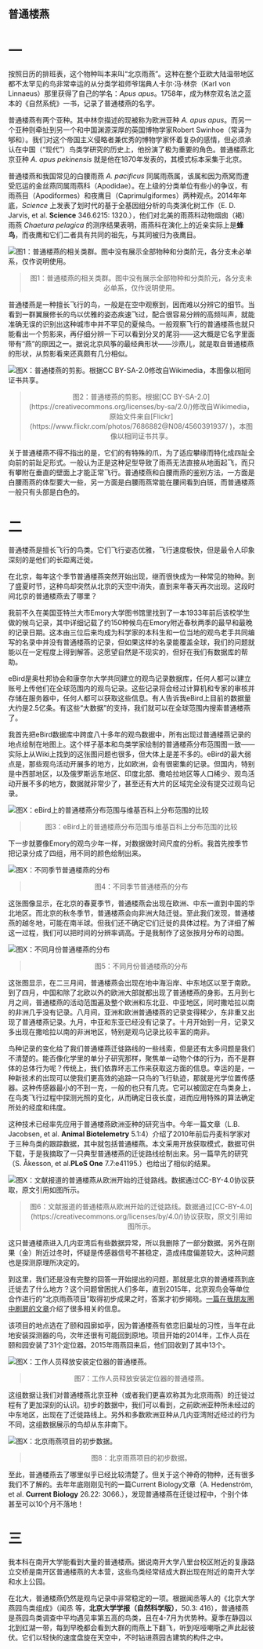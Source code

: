 ## 普通楼燕
# 一
按照日历的排班表，这个物种叫本来叫“北京雨燕”。这种在整个亚欧大陆温带地区都不太罕见的鸟非常幸运的从分类学祖师爷瑞典人卡尔·冯·林奈（Karl von Linnaeus）那里获得了自己的学名：*Apus apus*。1758年，成为林奈双名法之蓝本的《自然系统》一书，记录了普通楼燕的名字。

普通楼燕有两个亚种。其中林奈描述的现被称为欧洲亚种 *A. apus apus*。而另一个亚种则牵扯到另一个和中国渊源深厚的英国博物学家Robert Swinhoe（常译为郇和）。我们对这个帝国主义侵略者兼优秀的博物学家怀着复杂的感情，但必须承认在中国（“现代”）鸟类学研究的历史上，他扮演了极为重要的角色。普通楼燕北京亚种 *A. apus pekinensis* 就是他在1870年发表的，其模式标本采集于北京。

普通楼燕和我国常见的白腰雨燕 *A. pacificus* 同属雨燕属，该属和因为燕窝而遭受厄运的金丝燕同属雨燕科（Apodidae）。在上级的分类单位有些小的争议，有雨燕目（Apodiformes）和夜鹰目（Caprimulgiformes）两种观点。2014年年底，*Science* 上发表了划时代的基于全基因组分析的鸟类演化树工作（E. D. Jarvis, et al. **Science** 346.6215: 1320.），他们对北美的雨燕科动物烟囱（褐）雨燕 *Chaetura pelagica* 的测序结果表明，雨燕科在演化上的近亲实际上是**蜂鸟**，而夜鹰和它们二者具有共同的祖先，与其同被归为夜鹰目。

![图1：普通楼燕的相关类群。图中没有展示全部物种和分类阶元，各分支未必单系，仅作说明使用。](https://raw.githubusercontent.com/MengXiangxi/eBird-Statistics/master/Apus/Apus_phylogenetic.png)
><center>图1：普通楼燕的相关类群。图中没有展示全部物种和分类阶元，各分支未必单系，仅作说明使用。</center>

普通楼燕是一种擅长飞行的鸟，一般是在空中观察到，因而难以分辨它的细节。当看到一群翼展修长的鸟以优雅的姿态疾速飞过，配合很容易分辨的高频叫声，就能准确无误的识别出这种城市中并不罕见的夏候鸟。一般观察飞行的普通楼燕也就只能看出一个剪影来，再仔细分辨一下可以看到分叉的尾羽——这大概是它名字里面带有“燕”的原因之一。据说北京风筝的最经典形状——沙燕儿，就是取自普通楼燕的形状，从剪影看来还真颇有几分相似。

![图X：普通楼燕的剪影。根据[CC BY-SA-2.0](https://creativecommons.org/licenses/by-sa/2.0/)修改自[Wikimedia](https://commons.wikimedia.org/wiki/File:Apus_apus_-Barcelona,_Spain-8_(1).jpg)，本图像以相同证书共享。](https://raw.githubusercontent.com/MengXiangxi/eBird-Statistics/master/Apus/Apus_silhouette.gif)
><center>图2：普通楼燕的剪影。根据[CC BY-SA-2.0](https://creativecommons.org/licenses/by-sa/2.0/)修改自Wikimedia，原始文件来自[Flickr](https://www.flickr.com/photos/7686882@N08/4560391937/ )，本图像以相同证书共享。</center>

关于普通楼燕不得不指出的是，它们的有特殊的爪，为了适应攀缘而特化成四趾全向前的前趾足形式。一般认为正是这种足型导致了雨燕无法直接从地面起飞，而只有攀附在垂直的壁面上才能正常飞行。普通楼燕和白腰雨燕的鉴别方法，一方面是白腰雨燕的体型要大一些，另一方面是白腰雨燕常能在腰间看到白斑，而普通楼燕一般只有头部是白色的。

# 二
普通楼燕是擅长飞行的鸟类。它们飞行姿态优雅，飞行速度极快，但是最令人印象深刻的是他们的长距离迁徙。

在北京，每年这个季节普通楼燕突然开始出现，继而很快成为一种常见的物种。到了盛夏时节，这种鸟却突然从北京的天空中消失，直到来年春天再次出现。这段时间北京的普通楼燕去了哪里？

我前不久在美国亚特兰大市Emory大学图书馆里找到了一本1933年前后该校学生做的候鸟记录，其中详细记载了约150种候鸟在Emory附近春秋两季的最早和最晚的记录日期。这本由三位后来均成为科学家的本科生和一位当地的观鸟老手共同编写的名录中并没有普通楼燕的记录，但如果这样的名录能覆盖全球，我们的问题就能以在一定程度上得到解答。这愿望自然是不现实的，但好在我们有数据库的帮助。

eBird是奥杜邦协会和康奈尔大学共同建立的观鸟记录数据库，任何人都可以建立账号上传他们在全球范围内的观鸟记录。这些记录将会经过计算机和专家的审核并存储在服务器中，任何人都可以获取这些信息。有人告诉我eBird上目前的数据量大约是2.5亿条。有这些“大数据”的支持，我们就可以在全球范围内搜索普通楼燕了。

我首先把eBird数据库中跨度八十多年的观鸟数据中，所有出现过普通楼燕记录的地点绘制在地图上。这个样子基本和鸟类学家绘制的普通楼燕分布范围图一致——实际上从Wiki上找到的这张图问题也很多，但大体上是差不多的。eBird的最大弱点是，那些观鸟活动开展多的地方，比如欧洲，会有很密集的记录。但国内，特别是中西部地区，以及俄罗斯远东地区、印度北部、撒哈拉地区等人口稀少、观鸟活动开展不多的地方，数据就非常少了，甚至还有大片的区域完全没有提交过观鸟记录。

![图X：eBird上的普通楼燕分布范围与维基百科上分布范围的比较](https://raw.githubusercontent.com/MengXiangxi/eBird-Statistics/master/Apus/Adist.png)
><center>图3：eBird上的普通楼燕分布范围与维基百科上分布范围的比较</center>

下一步就要像Emory的观鸟少年一样，对数据做时间尺度的分析。我首先按季节把记录分成了四组，用不同的颜色绘制出来。

![图X：不同季节普通楼燕的分布](https://raw.githubusercontent.com/MengXiangxi/eBird-Statistics/master/Apus/Adist_season.png)
><center>图4：不同季节普通楼燕的分布</center>

这张图像显示，在北京的春夏季节，普通楼燕会出现在欧洲、中东一直到中国的华北地区。而北京的秋冬季节，普通楼燕会向非洲大陆迁徙。至此我们发现，普通楼燕的越冬地，可能在南半球。但我们还不确定它们迁徙的具体过程。为了详细了解这一过程，我们可以把时间的分辨率调高。于是我制作了这张按月分布的动图。

![图X：不同月份普通楼燕的分布](https://raw.githubusercontent.com/MengXiangxi/eBird-Statistics/master/Apus/Adist_gif.gif)
><center>图5：不同月份普通楼燕的分布</center>

这张图显示，在二三月间，普通楼燕会出现在地中海沿岸、中东地区以至于南欧。到了四月，中国和除了北欧以外的欧洲大部就都出现了普通楼燕的身影。五月到七月之间，普通楼燕的活动范围遍及整个欧洲和东北亚、中亚地区，同时撒哈拉以南的非洲几乎没有记录。八月间，亚洲和欧洲普通楼燕的记录变得稀少，东非重又出现了普通楼燕记录。九月，中亚和东亚已经没有记录了。十月开始到一月，记录又多出现在撒哈拉以南的非洲地区，特别是观鸟记录比较丰富的南非。

鸟种记录的变化给了我们普通楼燕迁徙路线的一些线索，但是还有太多问题是我们不清楚的。能否像化学里的单分子研究那样，聚焦单一动物个体的行为，而不是群体的总体行为呢？传统上，我们依靠环志工作来获取这方面的信息。幸运的是，一种新技术的出现可以使我们更高效的追踪一只鸟的飞行轨迹，那就是光学位置传感器。这种传感器最小的不到一克，一般的也只有几克。它可以被固定在鸟类身上，在鸟类飞行过程中探测光照的变化，从而确定日夜长度，进而应用特殊的算法确定所处的经度和纬度。

这种技术已经率先应用于普通楼燕欧洲亚种的研究当中。今年一篇文章（L.B. Jacobsen, et al. **Animal Biotelemetry** 5.1:4）介绍了2010年前后丹麦科学家对于三种鸟类的跟踪数据，其中就包括普通楼燕。本文采用开放获取模式，数据可供下载，于是我摘取了一只典型普通楼燕的迁徙路线绘制出来。另一篇早先的研究（S. Åkesson, et al.**PLoS One** 7.7:e41195.）也给出了相似的结果。

![图X：文献报道的普通楼燕从欧洲开始的迁徙路线。数据通过[CC-BY-4.0](https://creativecommons.org/licenses/by/4.0/)协议获取，原文引用如图所示。](https://raw.githubusercontent.com/MengXiangxi/eBird-Statistics/Apus_writing/Apus_reanalysis/21283.png)
><center>图6：文献报道的普通楼燕从欧洲开始的迁徙路线。数据通过[CC-BY-4.0](https://creativecommons.org/licenses/by/4.0/)协议获取，原文引用如图所示。</center>

这只普通楼燕进入几内亚湾后有些数据异常，所以我删除了一部分数据。另外在刚果（金）附近过冬时，怀疑是传感器信号不甚稳定，造成纬度偏差较大。这种问题也是探测原理所决定的。

到这里，我们还是没有完整的回答一开始提出的问题，那就是北京的普通楼燕到底迁徙去了什么地方？这个问题曾困扰人们多年，直到2015年，北京观鸟会等单位合作进行的“北京雨燕项目”取得初步成果之时，答案才初步揭晓。[一篇在我朋友圈中刷屏的文章](http://www.jiemian.com/article/1085322.html)介绍了很多相关的信息。

该项目的地点选在了颐和园廓如亭，因为普通楼燕有依恋旧巢址的习性，当年在此地安装探测器的鸟，次年还很有可能回到原地。项目开始的2014年，工作人员在颐和园安装了31个定位器。2015年雨燕回来后，他们回收到了其中13个。

![图X：工作人员释放安装定位器的普通楼燕。](https://xxx.png)
><center>图7：工作人员释放安装定位器的普通楼燕。</center>

这组数据让我们对普通楼燕北京亚种（或者我们更喜欢称其为北京雨燕）的迁徙过程有了更加深刻的认识。初步的数据中，我们可以看到，之前欧洲亚种所未经过的中东地区，出现在了迁徙路线上。另外和多数欧洲亚种从几内亚湾附近经过的行为不同，这组数据展示的鸟却从东非南下。

![图X：北京雨燕项目的初步数据。](https://xxx.png)
><center>图8：北京雨燕项目的初步数据。</center>

至此，普通楼燕去了哪里似乎已经比较清楚了。但关于这个神奇的物种，还有很多我们不了解的。去年年底刚刚见刊的一篇Current Biology文章（A. Hedenström, et al. **Current Biology** 26.22: 3066.），发现普通楼燕在迁徙过程中，个别个体甚至可以10个月不落地！

# 三
我本科在南开大学能看到大量的普通楼燕。据说南开大学八里台校区附近的复康路立交桥是南开区普通楼燕的大本营，这些鸟类经常结成大群出现在附近的南开大学和水上公园。

在北大，普通楼燕仍然是观鸟记录中非常稳定的一项。根据闻丞等人的《北京大学燕园鸟类组成》（闻丞 等，**北京大学学报（自然科学版）**，50.3: 416），普通楼燕是燕园鸟类调查中平均遇见率第五高的鸟类，且在4-7月为优势种。夏季在静园以北到红湖一带，每到早晚都会看到大群的雨燕上下翻飞，听到呕哑嘲哳之声此起彼伏。它们以轻快的速度盘旋在天空中，不时钻进燕园古建筑的构件之中。

